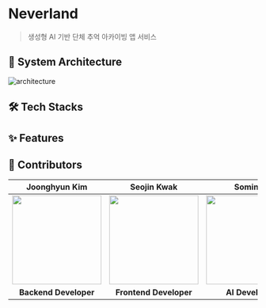 # Neverland
> 생성형 AI 기반 단체 추억 아카이빙 앱 서비스

## 🚀 System Architecture
![architecture](https://github.com/lemonssoju/.github/assets/80838501/f9e6a5f3-fcbe-442b-9314-55874d10bdf4)

## 🛠️ Tech Stacks

## ✨ Features

## 📢 Contributors
|Joonghyun Kim|Seojin Kwak|Somin Ji|
|:---:|:---:|:---:|
|<img src="https://github.com/JoongHyun-Kim.png" width="180" height="180" >|<img src="https://github.com/SJ-Kwak.png" width="180" height="180" >|<img src="https://github.com/ji-somnie.png" width="180" height="180" >|
| **Backend Developer** | **Frontend Developer**| **AI Developer** |
